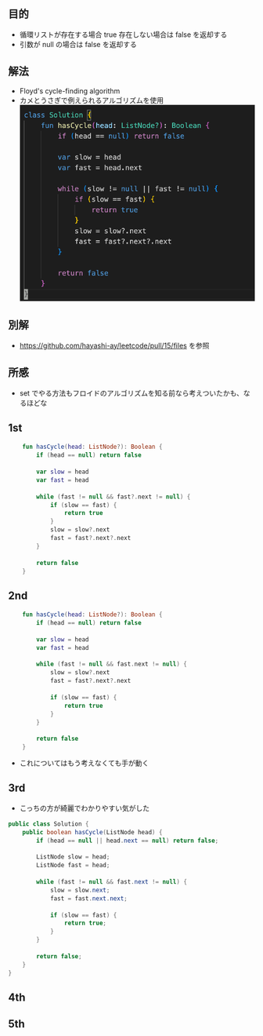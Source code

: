 ## 目的
- 循環リストが存在する場合 true 存在しない場合は false を返却する
- 引数が null の場合は false を返却する


## 解法
- Floyd's cycle-finding algorithm
- カメとうさぎで例えられるアルゴリズムを使用
![alt text](image.png)


## 別解
- https://github.com/hayashi-ay/leetcode/pull/15/files を参照

## 所感
- set でやる方法もフロイドのアルゴリズムを知る前なら考えついたかも、なるほどな

## 1st
```kotlin
    fun hasCycle(head: ListNode?): Boolean {
        if (head == null) return false

        var slow = head
        var fast = head

        while (fast != null && fast?.next != null) {
            if (slow == fast) {
                return true
            }
            slow = slow?.next
            fast = fast?.next?.next
        }

        return false
    }
```

## 2nd
```kotlin
    fun hasCycle(head: ListNode?): Boolean {
        if (head == null) return false

        var slow = head
        var fast = head

        while (fast != null && fast.next != null) {
            slow = slow?.next
            fast = fast?.next?.next

            if (slow == fast) {
                return true
            }
        }

        return false
    }
```
- これについてはもう考えなくても手が動く
## 3rd
- こっちの方が綺麗でわかりやすい気がした
```java
public class Solution {
    public boolean hasCycle(ListNode head) {
        if (head == null || head.next == null) return false;

        ListNode slow = head;
        ListNode fast = head;

        while (fast != null && fast.next != null) {
            slow = slow.next;
            fast = fast.next.next;

            if (slow == fast) {
                return true;
            }
        }

        return false;
    }
}
```

## 4th

## 5th